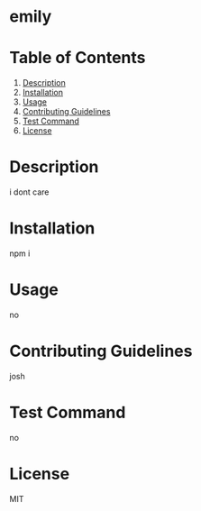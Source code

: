 # emily 
  # Table of Contents
  1. [Description](#Description)
  1. [Installation](#installtion)
  1. [Usage](#Usage)
  1. [Contributing Guidelines](#Contributing-Guidelines)
  1. [Test Command](#Test-Command)
  1. [License](#License)

  # Description
   i dont care
   # Installation
   npm i
   # Usage
   no
   # Contributing Guidelines
   josh
   # Test Command
   no
   # License 
   MIT
   

  

